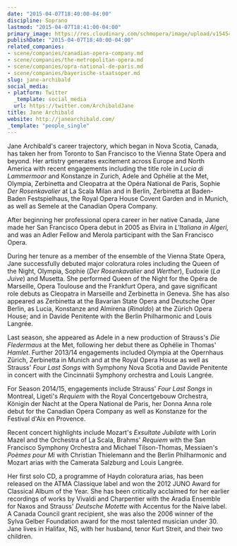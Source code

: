 ```yaml
---
date: "2015-04-07T18:40:00-04:00"
discipline: Soprano
lastmod: "2015-04-07T18:41:00-04:00"
primary_image: https://res.cloudinary.com/schmopera/image/upload/v1545409169/media/webhook-uploads/1428446474747/jane8.jpg.jpg
publishDate: "2015-04-07T18:40:00-04:00"
related_companies:
- scene/companies/canadian-opera-company.md
- scene/companies/the-metropolitan-opera.md
- scene/companies/opra-national-de-paris.md
- scene/companies/bayerische-staatsoper.md
slug: jane-archibald
social_media:
- platform: Twitter
  _template: social_media
  url: https://twitter.com/ArchibaldJane
title: Jane Archibald
website: http://janearchibald.com/
_template: "people_single"
---
```


<p>
	Jane Archibald's career trajectory, which began in Nova Scotia, Canada, has taken her from Toronto to San Francisco to the Vienna State Opera and beyond. Her artistry generates excitement across Europe and North America with recent engagements including the title role in <em>Lucia di Lammermoor</em> and Konstanze in Zurich, Adele and Ophélie at the Met, Olympia, Zerbinetta and Cleopatra at the Opéra National de Paris, Sophie <em>Der Rosenkavalier</em> at La Scala Milan and in Berlin, Zerbinetta at Baden-Baden Festspielhaus, the Royal Opera House Covent Garden and in Munich, as well as Semele at the Canadian Opera Company.
</p>
<p>
	After beginning her professional opera career in her native Canada, Jane made her San Francisco Opera debut in 2005 as Elvira in <em>L'Italiana in Algeri,</em> and was an Adler Fellow and Merola participant with the San Francisco Opera.
</p>
<p>
	During her tenure as a member of the ensemble of the Vienna State Opera, Jane successfully debuted major coloratura roles including the Queen of the Night, Olympia, Sophie (<em>Der Rosenkavalier </em>and <em>Werther</em>), Eudoxie (<em>La Juive</em>) and Musetta. She performed Queen of the Night for the Opéra de Marseille, Opera Toulouse and the Frankfurt Opera, and gave significant role debuts as Cleopatra in Marseille and Zerbinetta in Geneva. She has also appeared as Zerbinetta at the Bavarian State Opera and Deutsche Oper Berlin, as Lucia, Konstanze and Almirena (<em>Rinaldo</em>) at the Zürich Opera House; and in Davide Penitente with the Berlin Philharmonic and Louis Langrée.
</p>
<p>
	Last season, she appeared as Adele in a new production of Strauss's <em>Die Fledermaus</em> at the Met, following her debut there as Ophélie in Thomas' <em>Hamlet</em>. Further 2013/14 engagements included Olympia at the Opernhaus Zürich, Zerbinetta in Munich and at the Royal Opera House as well as Strauss' <em>Four Last Songs</em> with Symphony Nova Scotia and Davide Penitente in concert with the Cincinnatii Symphony orchestra and Louis Langrée.
</p>
<p>
	For Season 2014/15, engagements include Strauss' <em>Four Last Songs</em> in Montreal, Ligeti's <em>Requiem</em> with the Royal Concertgebouw Orchestra, Königin der Nacht at the Opera National de Paris, her Donna Anna role debut for the Canadian Opera Company as well as Konstanze for the Festival d'Aix en Provence.
</p>
<p>
	Recent concert highlights include Mozart's <em>Exsultate Jubilate</em> with Lorin Mazel and the Orchestra of La Scala, Brahms' <em>Requiem</em> with the San Francisco Symphony Orchestra and Michael Tilson-Thomas, Messiaen's<em> Poèmes pour Mi</em> with Christian Thielemann and the Berlin Philharmonic and Mozart arias with the Camerata Salzburg and Louis Langrée.
</p>
<p>
	Her first solo CD, a programme of Haydn coloratura arias, has been released on the ATMA Classique label and won the 2012 JUNO Award for Classical Album of the Year. She has been critically acclaimed for her earlier recordings of works by Vivaldi and Charpentier with the Aradia Ensemble for Naxos and Strauss' <em>Deutsche Motette</em> with Accentus for the Naive label. A Canada Council grant recipient, she was also the 2006 winner of the Sylva Gelber Foundation award for the most talented musician under 30. Jane lives in Halifax, NS, with her husband, tenor Kurt Streit, and their two children.
</p>
